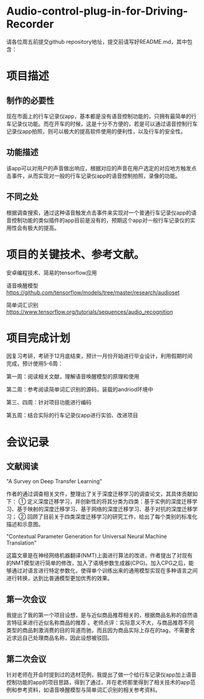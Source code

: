# Audio-control-plug-in-for-Driving-Recorder
请各位周五前提交github repository地址，提交前请写好README.md，其中包含：

# 项目描述

## 制作的必要性
现在市面上的行车记录仪app，基本都是没有语音控制功能的，只拥有最简单的行车记录仪功能。而在开车的时候，这是十分不方便的，若是可以通过语音控制行车记录仪app拍照，则可以极大的提高软件使用的便利性，以及行车的安全性。

## 功能描述
该app可以对用户的声音做出响应，根据对应的声音在用户选定的对应地方触发点击事件，从而实现对一般的行车记录仪app的语音控制拍照，录像的功能。

## 不同之处
根据调查搜索，通过这种语音触发点击事件来实现对一个普通行车记录仪app的语音控制功能的类似插件的app目前是没有的，预期这个app对一般行车记录仪的实用性会有极大的提高。

# 项目的关键技术、参考文献。

安卓编程技术、简易的tensorflow应用

语音唤醒模型 https://github.com/tensorflow/models/tree/master/research/audioset

简单词汇识别 https://www.tensorflow.org/tutorials/sequences/audio_recognition

# 项目完成计划

因复习考研，考研于12月底结束，预计一月份开始进行毕业设计，利用假期时间完成，预计使用5-6周：

第一周：阅读相关文献，理解语音唤醒模型的原理和使用

第二周：参考阅读简单词汇识别的源码，装载的andriod环境中

第三、四周：针对项目功能进行编码

第五周：结合实际的行车记录仪app进行实验、改进项目

# 会议记录

## 文献阅读

"A Survey on Deep Transfer Learning"

作者的通过调查相关文件，整理出了关于深度迁移学习的调查论文，其具体贡献如下：
① 定义深度迁移学习，并创新性的将其分类为四类：基于实例的深度迁移学习、基于映射的深度迁移学习、基于网络的深度迁移学习、基于对抗的深度迁移学习；
② 回顾了目前关于四类深度迁移学习的研究工作，给出了每个类别的标准化描述和示意图。 

"Contextual Parameter Generation for Universal Neural Machine Translation"

这篇文章是在神经网络机器翻译(NMT)上面进行算法的改进，作者提出了对现有的NMT模型进行简单的修改，加入了语境参数生成器(CPG)。加入CPG之后，能够通过对语言进行特定参数化，使得单个训练出来的通用模型实现在多种语言之间进行转换，达到比普通模型更加优秀的效果。 

## 第一次会议
我提出了我的第一个项目设想，是与近似商品推荐相关的，根据商品名称的自然语言特征来进行近似名称商品的推荐 。老师点评：实际意义不大，与商品推荐不同类型的商品刺激消费的目的背道而驰，而且因为商品实际上存在的tag，不需要舍近求远自己处理商品名称，因此设想被驳回。

## 第二次会议
针对老师在开会时提到过的选材范例，我提出了做一个给行车记录仪app加上语音控制功能的app的项目思路，得到了通过，并在老师那里得到了相关技术的app范例和参考资料，如语音唤醒模型与简单词汇识别的相关参考资料。


